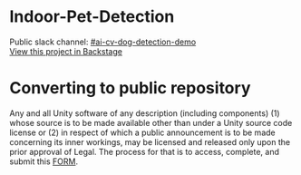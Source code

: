 # Indoor-Pet-Detection
Public slack channel: [#ai-cv-dog-detection-demo](https://unity.slack.com/messages/C02GMBMR2FR/) <br/>
[View this project in Backstage](https://backstage.corp.unity3d.com/catalog/default/component/indoor-pet-detection) <br/>
# Converting to public repository
Any and all Unity software of any description (including components) (1) whose source is to be made available other than under a Unity source code license or (2) in respect of which a public announcement is to be made concerning its inner workings, may be licensed and released only upon the prior approval of Legal.
The process for that is to access, complete, and submit this [FORM](https://docs.google.com/forms/d/e/1FAIpQLSe3H6PARLPIkWVjdB_zMvuIuIVtrqNiGlEt1yshkMCmCMirvA/viewform).
